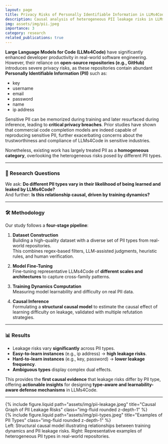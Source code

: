 ```yaml
---
layout: page
title: Privacy Risks of Personally Identifiable Information in LLMs4Code
description: Causal analysis of heterogeneous PII leakage risks in LLMs for Code
img: assets/img/pii.jpeg
importance: 3
category: research
related_publications: true
---
```


**Large Language Models for Code (LLMs4Code)** have significantly enhanced developer productivity in real-world software engineering.  
However, their reliance on **open-source repositories (e.g., GitHub)** introduces severe privacy risks, as these repositories contain abundant **Personally Identifiable Information (PII)** such as:

- key  
- username  
- email  
- password  
- name  
- ip address 

Sensitive PII can be memorized during training and later resurfaced during inference, leading to **critical privacy breaches**. Prior studies have shown that commercial code completion models are indeed capable of reproducing sensitive PII, further exacerbating concerns about the trustworthiness and compliance of LLMs4Code in sensitive industries.  

Nonetheless, existing work has largely treated PII as a **homogeneous category**, overlooking the heterogeneous risks posed by different PII types.

---

### 🔎 Research Questions
We ask: **Do different PII types vary in their likelihood of being learned and leaked by LLMs4Code?**  
And further: **Is this relationship causal, driven by training dynamics?**

---

### 🛠️ Methodology
Our study follows a **four-stage pipeline**:

1. **Dataset Construction**  
   Building a high-quality dataset with a diverse set of PII types from real-world repositories.  
   This combines regex-based filters, LLM-assisted judgments, heuristic rules, and human verification.

2. **Model Fine-Tuning**  
   Fine-tuning representative LLMs4Code of **different scales and architectures** to capture cross-family patterns.

3. **Training Dynamics Computation**  
   Measuring model learnability and difficulty on real PII data.

4. **Causal Inference**  
   Formulating a **structural causal model** to estimate the causal effect of learning difficulty on leakage, validated with multiple refutation strategies.

---

### 📊 Results
- Leakage risks vary **significantly** across PII types.  
- **Easy-to-learn instances** (e.g., ip address) → **high leakage risks**.  
- **Hard-to-learn instances** (e.g., key, password) → **lower leakage frequency**.  
- **Ambiguous types** display complex dual effects.  

This provides the **first causal evidence** that leakage risks differ by PII type, offering **actionable insights** for designing **type-aware and learnability-aware defense mechanisms** in LLMs4Code.

---

<div class="row justify-content-sm-center">
  <div class="col-sm-8 mt-3 mt-md-0">
    {% include figure.liquid path="assets/img/pii-leakage.jpeg" title="Causal Graph of PII Leakage Risks" class="img-fluid rounded z-depth-1" %}
  </div>
  <div class="col-sm-4 mt-3 mt-md-0">
    {% include figure.liquid path="assets/img/pii-types.jpeg" title="Examples of PII Types" class="img-fluid rounded z-depth-1" %}
  </div>
</div>
<div class="caption">
  Left: Structural causal model illustrating relationships between training dynamics and PII leakage risks.  
  Right: Representative examples of heterogeneous PII types in real-world repositories.
</div>
